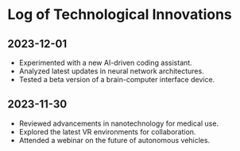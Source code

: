 # Log of Technological Innovations

## 2023-12-01

- Experimented with a new AI-driven coding assistant.
- Analyzed latest updates in neural network architectures.
- Tested a beta version of a brain-computer interface device.

## 2023-11-30

- Reviewed advancements in nanotechnology for medical use.
- Explored the latest VR environments for collaboration.
- Attended a webinar on the future of autonomous vehicles.
